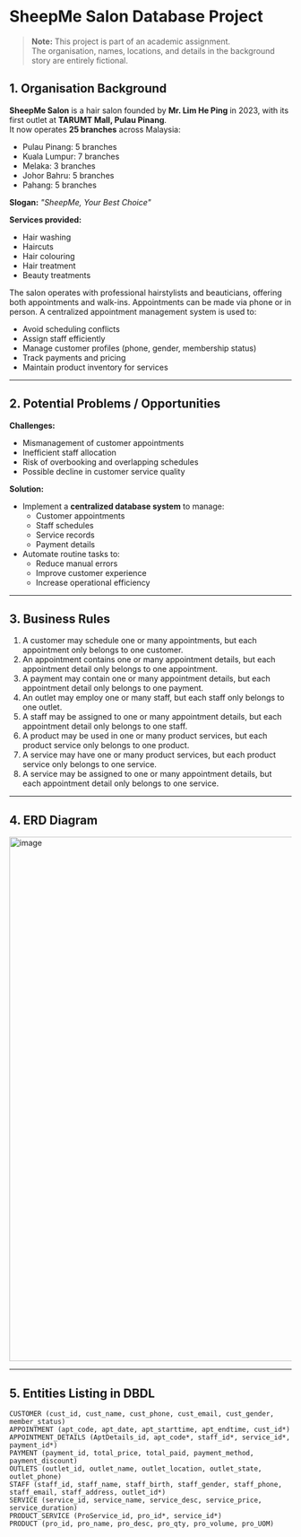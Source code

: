 # SheepMe Salon Database Project
> **Note:** This project is part of an academic assignment.  
> The organisation, names, locations, and details in the background story are entirely fictional.

## 1. Organisation Background

**SheepMe Salon** is a hair salon founded by **Mr. Lim He Ping** in 2023, with its first outlet at **TARUMT Mall, Pulau Pinang**.  
It now operates **25 branches** across Malaysia:

- Pulau Pinang: 5 branches  
- Kuala Lumpur: 7 branches  
- Melaka: 3 branches  
- Johor Bahru: 5 branches  
- Pahang: 5 branches  

**Slogan:** *"SheepMe, Your Best Choice"*  

**Services provided:**
- Hair washing  
- Haircuts  
- Hair colouring  
- Hair treatment  
- Beauty treatments

The salon operates with professional hairstylists and beauticians, offering both appointments and walk-ins. Appointments can be made via phone or in person. A centralized appointment management system is used to:
- Avoid scheduling conflicts  
- Assign staff efficiently  
- Manage customer profiles (phone, gender, membership status)  
- Track payments and pricing  
- Maintain product inventory for services

---

## 2. Potential Problems / Opportunities

**Challenges:**
- Mismanagement of customer appointments  
- Inefficient staff allocation  
- Risk of overbooking and overlapping schedules  
- Possible decline in customer service quality

**Solution:**
- Implement a **centralized database system** to manage:
  - Customer appointments  
  - Staff schedules  
  - Service records  
  - Payment details  
- Automate routine tasks to:
  - Reduce manual errors  
  - Improve customer experience  
  - Increase operational efficiency

---

## 3. Business Rules

1. A customer may schedule one or many appointments, but each appointment only belongs to one customer.  
2. An appointment contains one or many appointment details, but each appointment detail only belongs to one appointment.  
3. A payment may contain one or many appointment details, but each appointment detail only belongs to one payment.  
4. An outlet may employ one or many staff, but each staff only belongs to one outlet.  
5. A staff may be assigned to one or many appointment details, but each appointment detail only belongs to one staff.  
6. A product may be used in one or many product services, but each product service only belongs to one product.  
7. A service may have one or many product services, but each product service only belongs to one service.  
8. A service may be assigned to one or many appointment details, but each appointment detail only belongs to one service.  

---

## 4. ERD Diagram

<img width="909" height="935" alt="image" src="https://github.com/user-attachments/assets/8a4af8ad-42da-47fe-9ea9-bcb46c10359c" />

---

## 5. Entities Listing in DBDL

```plaintext
CUSTOMER (cust_id, cust_name, cust_phone, cust_email, cust_gender, member_status)
APPOINTMENT (apt_code, apt_date, apt_starttime, apt_endtime, cust_id*)
APPOINTMENT_DETAILS (AptDetails_id, apt_code*, staff_id*, service_id*, payment_id*)
PAYMENT (payment_id, total_price, total_paid, payment_method, payment_discount)
OUTLETS (outlet_id, outlet_name, outlet_location, outlet_state, outlet_phone)
STAFF (staff_id, staff_name, staff_birth, staff_gender, staff_phone, staff_email, staff_address, outlet_id*)
SERVICE (service_id, service_name, service_desc, service_price, service_duration)
PRODUCT_SERVICE (ProService_id, pro_id*, service_id*)
PRODUCT (pro_id, pro_name, pro_desc, pro_qty, pro_volume, pro_UOM)
